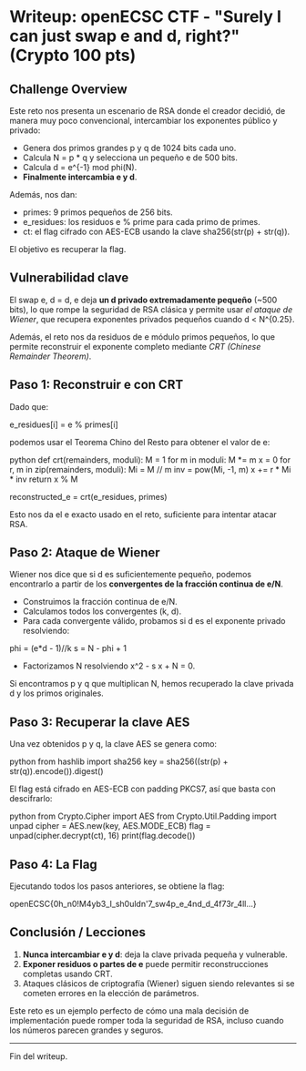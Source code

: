 # Writeup: openECSC CTF - "Surely I can just swap e and d, right?" (Crypto 100 pts)

## Challenge Overview

Este reto nos presenta un escenario de RSA donde el creador decidió, de manera muy poco convencional, intercambiar los exponentes público y privado:

* Genera dos primos grandes p y q de 1024 bits cada uno.
* Calcula N = p * q y selecciona un pequeño e de 500 bits.
* Calcula d = e^{-1} mod phi(N).
* **Finalmente intercambia e y d**.

Además, nos dan:

* primes: 9 primos pequeños de 256 bits.
* e_residues: los residuos e % prime para cada primo de primes.
* ct: el flag cifrado con AES-ECB usando la clave sha256(str(p) + str(q)).

El objetivo es recuperar la flag.

## Vulnerabilidad clave

El swap e, d = d, e deja **un d privado extremadamente pequeño** (~500 bits), lo que rompe la seguridad de RSA clásica y permite usar *el ataque de Wiener*, que recupera exponentes privados pequeños cuando d < N^{0.25}.

Además, el reto nos da residuos de e módulo primos pequeños, lo que permite reconstruir el exponente completo mediante *CRT (Chinese Remainder Theorem)*.

## Paso 1: Reconstruir e con CRT

Dado que:


e_residues[i] = e % primes[i]


podemos usar el Teorema Chino del Resto para obtener el valor de e:

python
def crt(remainders, moduli):
    M = 1
    for m in moduli: M *= m
    x = 0
    for r, m in zip(remainders, moduli):
        Mi = M // m
        inv = pow(Mi, -1, m)
        x += r * Mi * inv
    return x % M

reconstructed_e = crt(e_residues, primes)


Esto nos da el e exacto usado en el reto, suficiente para intentar atacar RSA.

## Paso 2: Ataque de Wiener

Wiener nos dice que si d es suficientemente pequeño, podemos encontrarlo a partir de los **convergentes de la fracción continua de e/N**.

* Construimos la fracción continua de e/N.
* Calculamos todos los convergentes (k, d).
* Para cada convergente válido, probamos si d es el exponente privado resolviendo:


phi = (e*d - 1)//k
s = N - phi + 1


* Factorizamos N resolviendo x^2 - s x + N = 0.

Si encontramos p y q que multiplican N, hemos recuperado la clave privada d y los primos originales.

## Paso 3: Recuperar la clave AES

Una vez obtenidos p y q, la clave AES se genera como:

python
from hashlib import sha256
key = sha256((str(p) + str(q)).encode()).digest()


El flag está cifrado en AES-ECB con padding PKCS7, así que basta con descifrarlo:

python
from Crypto.Cipher import AES
from Crypto.Util.Padding import unpad
cipher = AES.new(key, AES.MODE_ECB)
flag = unpad(cipher.decrypt(ct), 16)
print(flag.decode())


## Paso 4: La Flag

Ejecutando todos los pasos anteriores, se obtiene la flag:


openECSC{0h_n0!M4yb3_I_sh0uldn'7_sw4p_e_4nd_d_4f73r_4ll...}


## Conclusión / Lecciones

1. **Nunca intercambiar e y d**: deja la clave privada pequeña y vulnerable.
2. **Exponer residuos o partes de e** puede permitir reconstrucciones completas usando CRT.
3. Ataques clásicos de criptografía (Wiener) siguen siendo relevantes si se cometen errores en la elección de parámetros.

Este reto es un ejemplo perfecto de cómo una mala decisión de implementación puede romper toda la seguridad de RSA, incluso cuando los números parecen grandes y seguros.

---

Fin del writeup.